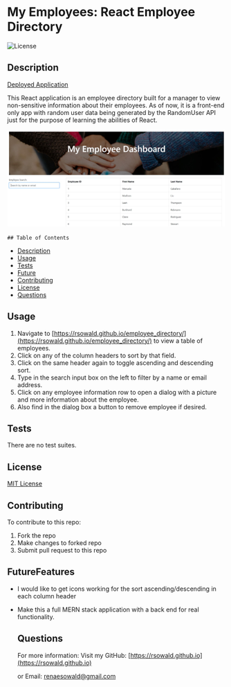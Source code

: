 # My Employees: React Employee Directory

![License](https://img.shields.io/badge/license-MIT-green.svg)
  
  ## Description

  [Deployed Application](https://rsowald.github.io/employee_directory/)
   
   This React application is an employee directory built for a manager to view non-sensitive information about their employees. As of now, it is a front-end only app with random user data being generated by the RandomUser API just for the purpose of learning the abilities of React.
    
  ![Landing Page](/public/images/screenshot.jpg)
  
    ## Table of Contents
  
  * [Description](#description)
  * [Usage](#usage)
  * [Tests](#tests)
  * [Future](#futureFeatures)
  * [Contributing](#contributing)
  * [License](#license)
  * [Questions](#questions)
    
  ## Usage
  1. Navigate to [https://rsowald.github.io/employee_directory/](https://rsowald.github.io/employee_directory/) to view a table of employees.
  1. Click on any of the column headers to sort by that field.
  1. Click on the same header again to toggle ascending and descending sort.
  1. Type in the search input box on the left to filter by a name or email address.
  1. Click on any employee information row to open a dialog with a picture and more information about the employee.
  1. Also find in the dialog box a button to remove employee if desired.
  
   ## Tests
  There are no test suites.

  ## License
  [MIT License](https://choosealicense.com/licenses/mit/)
  
  ## Contributing
  To contribute to this repo:
  1. Fork the repo
  1. Make changes to forked repo
  1. Submit pull request to this repo
  
  ## FutureFeatures
- I would like to get icons working for the sort ascending/descending in each column header
- Make this a full MERN stack application with a back end for real functionality.

  ## Questions
  
  For more information:
  Visit my GitHub: [https://rsowald.github.io](https://rsowald.github.io)

  or Email: renaesowald@gmail.com